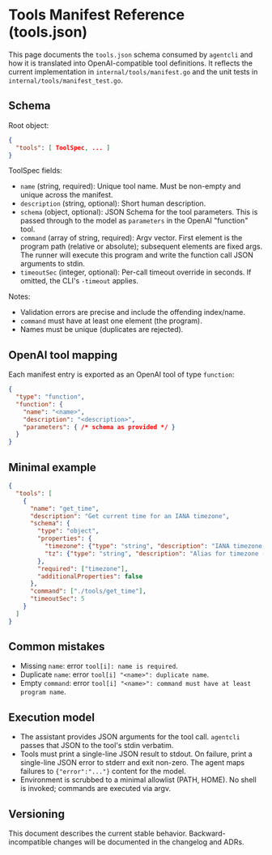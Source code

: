 # Tools Manifest Reference (tools.json)

This page documents the `tools.json` schema consumed by `agentcli` and how it is translated into OpenAI-compatible tool definitions. It reflects the current implementation in `internal/tools/manifest.go` and the unit tests in `internal/tools/manifest_test.go`.

## Schema

Root object:
```json
{
  "tools": [ ToolSpec, ... ]
}
```

ToolSpec fields:
- `name` (string, required): Unique tool name. Must be non-empty and unique across the manifest.
- `description` (string, optional): Short human description.
- `schema` (object, optional): JSON Schema for the tool parameters. This is passed through to the model as `parameters` in the OpenAI "function" tool.
- `command` (array of string, required): Argv vector. First element is the program path (relative or absolute); subsequent elements are fixed args. The runner will execute this program and write the function call JSON arguments to stdin.
- `timeoutSec` (integer, optional): Per-call timeout override in seconds. If omitted, the CLI's `-timeout` applies.

Notes:
- Validation errors are precise and include the offending index/name.
- `command` must have at least one element (the program).
- Names must be unique (duplicates are rejected).

## OpenAI tool mapping
Each manifest entry is exported as an OpenAI tool of type `function`:
```json
{
  "type": "function",
  "function": {
    "name": "<name>",
    "description": "<description>",
    "parameters": { /* schema as provided */ }
  }
}
```

## Minimal example
```json
{
  "tools": [
    {
      "name": "get_time",
      "description": "Get current time for an IANA timezone",
      "schema": {
        "type": "object",
        "properties": {
          "timezone": {"type": "string", "description": "IANA timezone, e.g. Europe/Helsinki"},
          "tz": {"type": "string", "description": "Alias for timezone (deprecated)"}
        },
        "required": ["timezone"],
        "additionalProperties": false
      },
      "command": ["./tools/get_time"],
      "timeoutSec": 5
    }
  ]
}
```

## Common mistakes
- Missing `name`: error `tool[i]: name is required`.
- Duplicate `name`: error `tool[i] "<name>": duplicate name`.
- Empty `command`: error `tool[i] "<name>": command must have at least program name`.

## Execution model
- The assistant provides JSON arguments for the tool call. `agentcli` passes that JSON to the tool's stdin verbatim.
- Tools must print a single-line JSON result to stdout. On failure, print a single-line JSON error to stderr and exit non-zero. The agent maps failures to `{"error":"..."}` content for the model.
- Environment is scrubbed to a minimal allowlist (PATH, HOME). No shell is invoked; commands are executed via argv.

## Versioning
This document describes the current stable behavior. Backward-incompatible changes will be documented in the changelog and ADRs.
